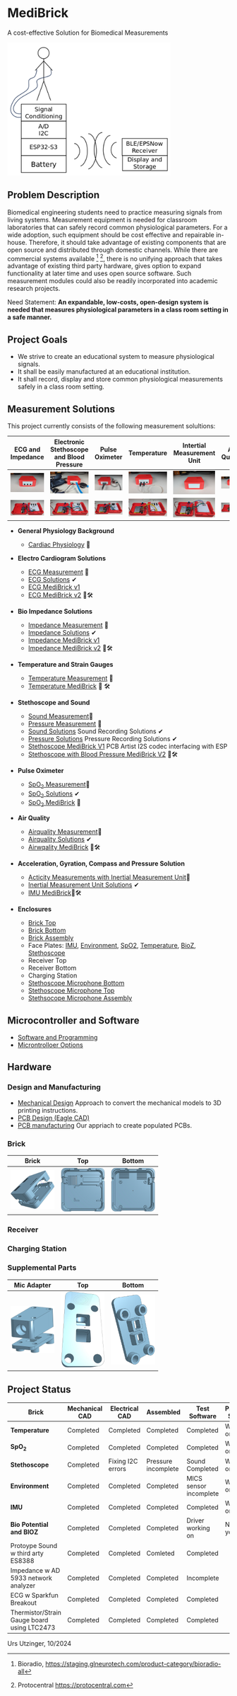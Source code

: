 # MediBrick

A cost-effective Solution for Biomedical Measurements

<img src="assets/Concept.png" height="300px">

## Problem Description

Biomedical engineering students need to practice measuring signals from living systems.
Measurement equipment is needed for classroom laboratories that can safely record common physiological parameters.
For a wide adoption, such equipment should be cost effective and repairable in-house.
Therefore, it should take advantage of existing components that are open source and distributed through domestic channels.
While there are commercial systems available [^fn1] [^fn2], there is no unifying approach that takes advantage of existing third party hardware, gives option to expand functionality at later time and uses open source software.  Such measurement modules could also be readily incorporated into academic research projects.

[^fn1]: Bioradio, https://staging.glneurotech.com/product-category/bioradio-all
[^fn2]: Protocentral https://protocentral.com

Need Statement: **An expandable, low-costs, open-design system is needed that measures physiological parameters in a class room setting in a safe manner.**

## Project Goals
- We strive to create an educational system to measure physiological signals.
- It shall be easily manufactured at an educational institution.
- It shall record, display and store common physiological measurements safely in a class room setting.

## Measurement Solutions
This project currently consists of the following measurement solultions:

| ECG and Impedance | Electronic Stethoscope and Blood Pressure | Pulse Oximeter | Temperature | Intertial Measurement Unit | Air Quality | Lung Capacity |
| --- | --- | --- | --- | --- | --- | --- |
| <a href="assets/pictures/ECG_BIOZ_Front_Closed_without_Plugins.jpg" target="_blank"> <img src="assets/pictures/ECG_BIOZ_Front_Closed_without_Plugins.jpg" ></a> | <a href="assets/pictures/Stethoscope_Front_Closed_with_Plugins.jpg" target="_blank"><img src="assets/pictures/Stethoscope_Front_Closed_with_Plugins.jpg"></a> | <a href="assets/pictures/PulseOx_Front_Closed_with_Plugins.jpg" target="_blank"><img src="assets/pictures/PulseOx_Front_Closed_with_Plugins.jpg"></a> | <a href="assets/pictures/Temp_Front_Closed_with_Plugins.jpg" target="_blank"><img src="assets/pictures/Temp_Front_Closed_with_Plugins.jpg"></a> | <a href="assets/pictures/IMU_Front_Closed_without_Plugins.jpg" target="_blank"><img src="assets/pictures/IMU_Front_Closed_without_Plugins.jpg"></a> | <a href="assets/pictures/Environment_Front_Closed_without_Plugins.jpg" target="_blank"><img src="assets/pictures/Environment_Front_Closed_without_Plugins.jpg"></a> | N.A. |
| <a href="assets/pictures/ECG_BIOZ_Front_Open_without_Plugins.jpg" target="_blank"><img src="assets/pictures/ECG_BIOZ_Front_Open_without_Plugins.jpg"></a> | <a href="assets/pictures/Stethoscope_Front_Open_without_Plugins.jpg" target="_blank"><img src="assets/pictures/Stethoscope_Front_Open_without_Plugins.jpg"></a> | <a href="assets/pictures/PulseOx_Front_Open_without_Plugins.jpg" target="_blank"><img src="assets/pictures/PulseOx_Front_Open_without_Plugins.jpg"></a> | <a href="assets/pictures/Temp_Front_Open_with_Plugins_2.jpg" target="_blank"><img src="assets/pictures/Temp_Front_Open_with_Plugins_2.jpg"></a> | <a href="assets/pictures/IMU_Front_Open_with_Plugins.jpg" target="_blank"><img src="assets/pictures/IMU_Front_Open_with_Plugins.jpg"></a> | <a href="assets/pictures/Environment_Front_Open_with_Plugins_2.jpg" target="_blank"><img src="assets/pictures/Environment_Front_Open_with_Plugins_2.jpg"></a> | N.A. |

- **General Physiology Background**
    - [Cardiac Physiology](cardiac_physiology.md) &#128214;
- **Electro Cardiogram Solutions**
    - [ECG Measurement](ecg_measurements.md) &#128214;
    - [ECG Solutions](ecg_solutions.md) &#10004;
    - [ECG MediBrick v1](ECG_Board\README.md)
    - [ECG MediBrick v2](Impedance_Potential_Board\README.md) &#128194;&#128736;
- **Bio Impedance Solutions**
    - [Impedance Measurement](impedance_measurements.md) &#128214;
    - [Impedance Solutions](impedance_solutions.md) &#10004;
    - [Impedance MediBrick v1](Impedance_Board/README.md)
    - [Impedance MediBrick v2](Impedance_Potential_Board\README.md) &#128194;&#128736;
- **Temperature and Strain Gauges**
    - [Temperature Measurement](temperature_measurements.md) &#128214;
    - [Temperature MediBrick](Thermistor_Board/README.md) &#128194; &#128736;
- **Stethoscope and Sound**
    - [Sound Measurement](sound_measurement.md)&#128214;
    - [Pressure Measurement](pressure_measurement.md) &#128214;
    - [Sound Solutions](sound_solutions.md) Sound Recording Solutions &#10004;
    - [Pressure Solutions](pressure_solutions.md) Pressure Recording Solutions &#10004;
    - [Stethoscope MediBrick V1](Stethoscope_with_3rdparty_Sound\README.md) PCB Artist I2S codec interfacing with ESP
    - [Stethoscope with Blood Pressure MediBrick V2](Stethoscope_with_Pressure\README.md) &#128194;&#128736;
- **Pulse Oximeter**
    - [SpO<sub>2</sub> Measurement](spo2_measurements.md)&#128214;
    - [SpO<sub>2</sub> Solutions](spo2_solutions.md) &#10004;
    - [SpO<sub>2</sub> MediBrick]() &#128194;
- **Air Quality**
    - [Airquality Measurement](airquality_measurement.md)&#128214;
    - [Airquality Solutions](airquality_solutions.md) &#10004;
    - [Airwqality MediBrick](Airquality/README.md) &#128194;&#128736;
- **Acceleration, Gyration, Compass and Pressure Solution**
    - [Acticity Measurements with Inertial Measurement Unit](imu_measurements.md)&#128214;
    - [Inertial Measurement Unit Solutions](imu_solutions.md) &#10004;
    - [IMU MediBrick](IMU_Board/README.md)&#128194;&#128736;

- **Enclosures**
    - [Brick Top](https://cad.onshape.com/documents/be6b7e5f847d89f3ec5eb9d5/w/761fee9865ca7ef709028476/e/ff897b4f359cec83b782ff14)
    - [Brick Bottom](https://cad.onshape.com/documents/92ad78475e8f0b17ff5e260b/w/88a02abbcb12cdbd4d9de3ad/e/fb79ca58ad2b6a0298e9d1b6)
    - [Brick Assembly](https://cad.onshape.com/documents/11cbfe9c3c739b6e8ecbf3d7/w/989b564ecd7f6d069e643ac0/e/85542f706be8cc7554218e8d)
    - Face Plates: [IMU](https://cad.onshape.com/documents/eb58e78174fdb2053487973b/w/903e17c4126fb90e8782ab92/e/f4b50a954b0de64bf397a15c), [Environment](https://cad.onshape.com/documents/6f9a87cae125641fc3a0651c/w/6e25f32c6ac446efd4e51be7/e/7a2fa3c5e053c8442ada89bd), [SpO2](https://cad.onshape.com/documents/bcb286d5b9de6189ba796e00/w/0a567208a5b563fc8cacc531/e/c605a2f5695bfb70bc8e7631), [Temperature](https://cad.onshape.com/documents/dac7e67c5b0270015712d245/w/d60526c34fb0e9aab2c02a4b/e/a363f2f519f137cd253c6eda), [BioZ](https://cad.onshape.com/documents/4b23bdc1fe41aa5490b46d9c/w/fd4737f6a1ca7fbcd3b1d7f7/e/89122d5ddac798ebf451ad60), [Stethoscope ](https://cad.onshape.com/documents/06546d5c2b6ecb0931149c5d/w/2aa54258cb58c3e795c7fea9/e/823e2851771a01788a8faacf)
    - Receiver Top
    - Receiver Bottom
    - Charging Station
    - [Stethoscope Microphone Bottom](https://cad.onshape.com/documents/f23280f0a46d3d6c755669df/w/b75e085438cd92ba1b26b647/e/00c40c7437b1518e003bac9d)
    - [Stethoscope Microphone Top](https://cad.onshape.com/documents/ef2b037c38f1baa1c0b23c04/w/556b341c46d5852ab7c96559/e/758f32969c2d9c1e8976b746)
    - [Stethsocope Microphone Assembly](https://cad.onshape.com/documents/d283f9d6f3aaa55053af4362/w/49cecc8fd4c274541d804894/e/971484d9434ce01aa62acc7a)


## Microcontroller and Software

- [Software and Programming](microcontroller_programming.md) 
- [Microntrolloer Options](microcontroller_solutions.md)

## Hardware

### Design and Manufacturing 

- [Mechanical Design](mechanical_design_and_manufacturing.md) Approach to convert the mechanical models to 3D printing instructions.
- [PCB Design (Eagle CAD)](electronic_design.md)
- [PCB manufacturing](pcbmanufacturing.md) Our appriach to create populated PCBs.

### Brick
| Brick | Top | Bottom |
| ------- | ------ |  ------ |
| <img src="./Housing Models/Assembly.jpg" width="100">  | <img src="./Housing Models/Brick-Microcontroller.jpg" width="100"> | <img src="./Housing Models/Brick-Board.jpg" width="100"> |

### Receiver

### Charging Station

### Supplemental Parts
| Mic Adapter | Top | Bottom |
| ------- | ------ |  ------ |
| <img src="./Stethoscope_with_Pressure/Models/Assembly.jpg" width="100"> | <img src="./Stethoscope_with_Pressure/Models/Microphone-Top.jpg" width="100"> | <img src="./Stethoscope_with_Pressure/Models/Microphone-Bottom.jpg" width="100"> | 

## Project Status

| Brick | Mechanical CAD | Electrical CAD|  Assembled | Test Software | Production Software
| ------- | ------ |  ------ | ------ | ------ | ------ |
| **Temperature**     | Completed | Completed | Completed | Completed | Working on |
| **SpO<sub>2</sub>** | Completed | Completed | Completed | Completed| Working on
| **Stethoscope**     | Completed | Fixing I2C errors | Pressure incomplete| Sound Completed | Working on
| **Environment**     | Completed | Completed| Completed | MICS sensor incomplete| Working on
| **IMU**             | Completed | Completed | Completed | Completed | Working on
| **Bio Potential and BIOZ** | Completed | Completed | Completed | Driver working on | Not started yet
| Protoype Sound w third arty ES8388 | Completed | Completed | Comleted | Completed | |  
| Impedance w AD 5933 network analyzer | Completed | Completed | Completed | Incomplete | |
| ECG w Sparkfun Breakout | Completed | Completed | Completed | Completed |  |
| Thermistor/Strain Gauge board using LTC2473 | Completed | Completed | Completed | Completed| |

Urs Utzinger, 10/2024
